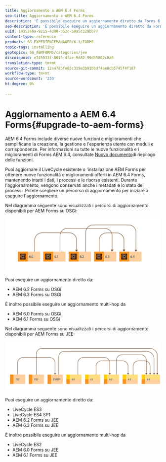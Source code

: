 ```yaml
---
title: Aggiornamento a AEM 6.4 Forms
seo-title: Aggiornamento a AEM 6.4 Forms
description: 'È possibile eseguire un aggiornamento diretto da Forms 6.1, Forms 6.2 e da Forms ES4 SP1 a AEM 6.3. '
seo-description: 'È possibile eseguire un aggiornamento diretto da Forms 6.1, Forms 6.2 e da Forms ES4 SP1 a AEM 6.3. '
uuid: 1435246a-9215-4d88-b52c-59a5c329bb77
content-type: reference
products: SG_EXPERIENCEMANAGER/6.3/FORMS
topic-tags: installing
geptopics: SG_AEMFORMS/categories/jee
discoiquuid: e745033f-8015-4fae-9d82-99d35802c0a6
translation-type: tm+mt
source-git-commit: 12a4785fe83c319e3b91bbdf4ae8cb5745f4f187
workflow-type: tm+mt
source-wordcount: '230'
ht-degree: 0%

---
```



# Aggiornamento a AEM 6.4 Forms{#upgrade-to-aem-forms}

AEM 6.4 Forms include diverse nuove funzioni e miglioramenti che semplificano la creazione, la gestione e l&#39;esperienza utente con moduli e corrispondenze. Per informazioni su tutte le nuove funzionalità e i miglioramenti di Forms AEM 6.4, consultate [Nuovo documento](/help/forms/using/whats-new.md)di riepilogo delle funzioni.

Puoi aggiornare il LiveCycle esistente o &#39;installazione AEM Forms per ottenere nuove funzionalità e miglioramenti offerti in AEM 6.4 Forms, mantenendo intatti i dati, i processi e le risorse esistenti. Durante l&#39;aggiornamento, vengono conservati anche i metadati e lo stato dei processi. Potete scegliere un percorso di aggiornamento per iniziare a eseguire l&#39;aggiornamento.

Nel diagramma seguente sono visualizzati i percorsi di aggiornamento disponibili per  AEM Forms su OSGi:

![](do-not-localize/osgi-upgrade.png)

Puoi eseguire un aggiornamento diretto da:

* AEM 6.2 Forms su OSGi
* AEM 6.3 Forms su OSGi

È inoltre possibile eseguire un aggiornamento multi-hop da

* AEM 6.0 Forms su OSGi
* AEM 6.1 Forms su OSGi

Nel diagramma seguente sono visualizzati i percorsi di aggiornamento disponibili per  AEM Forms su JEE:

![](do-not-localize/jee-upgrade-6-4.png)

Puoi eseguire un aggiornamento diretto da:

* LiveCycle ES3
* LiveCycle ES4 SP1
* AEM 6.2 Forms su JEE
* AEM 6.3 Forms su JEE

È inoltre possibile eseguire un aggiornamento multi-hop da

* LiveCycle ES2
* AEM 6.0 Forms su JEE
* AEM 6.1 Forms su JEE